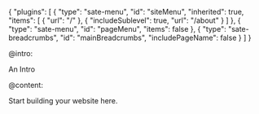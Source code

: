{
    "plugins": [
        {
            "type": "sate-menu",
            "id": "siteMenu",
            "inherited": true,
            "items": [
                {
                    "url": "/"
                },
                {
                    "includeSublevel": true,
                    "url": "/about"
                }
            ]
        },
        {
            "type": "sate-menu",
            "id": "pageMenu",
            "items": false
        },
        {
            "type": "sate-breadcrumbs",
            "id": "mainBreadcrumbs",
            "includePageName": false
        }
    ]
}

@intro:

An Intro

@content:

Start building your website here.

